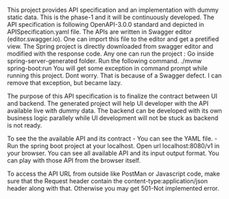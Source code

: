 This project provides API specification and an implementation with dummy static data. This is the phase-1 and it will be continuously developed.
The API specification is following OpenAPI-3.0.0 standard and depicted in APISpecification.yaml file. The APIs are written in Swagger editor (editor.swagger.io). One can import this file to the editor and get a pretified view.
The Spring project is directly downloaded from swagger editor and modified with the response code. Any one can run the project :
Go inside spring-server-generated folder. Run the following command.
./mvnw spring-boot:run
You will get some exception in command prompt while running this project. Dont worry. That is because of a Swagger defect. I can remove that exception, but became lazy.

The purpose of this API specification is to finalize the contract between UI and backend. The generated project will help UI developer with the API available live with dummy data. The backend can be developed with its own business logic parallely while UI development will not be stuck as backend is not ready.

To see the the available API and its contract
	- You can see the YAML file.
	- Run the spring boot project at your localhost. Open url localhost:8080/v1 in your browser. You can see all available API and its input output format. You can play with those API from the browser itself.

To access the API URL from outside like PostMan or Javascript code, make sure that the Request header contain the content-type:application/json header along with that. Otherwise you may get 501-Not implemented error.